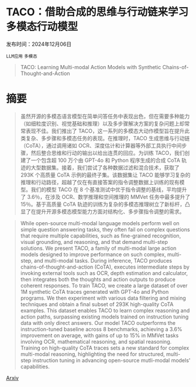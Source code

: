 # TACO：借助合成的思维与行动链来学习多模态行动模型

发布时间：2024年12月06日

`LLM应用` `多模态`

> TACO: Learning Multi-modal Action Models with Synthetic Chains-of-Thought-and-Action

# 摘要

> 虽然开源的多模态语言模型在简单问答任务中表现出色，但在需要多种能力（如细粒度识别、视觉基础和推理）以及多步骤解决方案的复杂问题上却常常表现不佳。我们推出了 TACO，这一系列的多模态大动作模型旨在提升此类复杂、多步骤和多模态任务的表现。在推理时，TACO 生成思维与行动链（CoTA），通过调用诸如 OCR、深度估计和计算器等外部工具执行中间步骤，然后整合思维和行动的输出以给出连贯的回应。为训练 TACO，我们创建了一个包含超 100 万个由 GPT-4o 和 Python 程序生成的合成 CoTA 轨迹的大型数据集。接着，我们尝试了各种数据过滤和混合技术，获取了 293K 个高质量 CoTA 示例的最终子集。该数据集让 TACO 能够学习复杂的推理和行动路径，超越了仅在有直接答案的指令调整数据上训练的现有模型。我们的模型 TACO 在 8 个基准测试中优于指令调整的基线，平均提升了 3.6％，在涉及 OCR、数学推理和空间推理的 MMVet 任务中最多提升了 15％。基于高质量 CoTA 轨迹的训练为复杂的多模态推理树立了新标杆，凸显了在提升开源多模态模型能力方面对结构化、多步骤指令调整的需求。

> While open-source multi-modal language models perform well on simple question answering tasks, they often fail on complex questions that require multiple capabilities, such as fine-grained recognition, visual grounding, and reasoning, and that demand multi-step solutions. We present TACO, a family of multi-modal large action models designed to improve performance on such complex, multi-step, and multi-modal tasks. During inference, TACO produces chains-of-thought-and-action (CoTA), executes intermediate steps by invoking external tools such as OCR, depth estimation and calculator, then integrates both the thoughts and action outputs to produce coherent responses. To train TACO, we create a large dataset of over 1M synthetic CoTA traces generated with GPT-4o and Python programs. We then experiment with various data filtering and mixing techniques and obtain a final subset of 293K high-quality CoTA examples. This dataset enables TACO to learn complex reasoning and action paths, surpassing existing models trained on instruction tuning data with only direct answers. Our model TACO outperforms the instruction-tuned baseline across 8 benchmarks, achieving a 3.6% improvement on average, with gains of up to 15% in MMVet tasks involving OCR, mathematical reasoning, and spatial reasoning. Training on high-quality CoTA traces sets a new standard for complex multi-modal reasoning, highlighting the need for structured, multi-step instruction tuning in advancing open-source mutli-modal models' capabilities.

[Arxiv](https://arxiv.org/abs/2412.05479)
